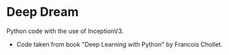 # Deep Dream
Python code with the use of InceptionV3. 
- Code taken from book "Deep Learning with Python" by Francois Chollet.


